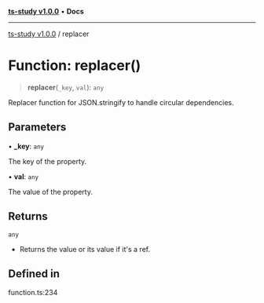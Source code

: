 [**ts-study v1.0.0**](../README.md) • **Docs**

***

[ts-study v1.0.0](../README.md) / replacer

# Function: replacer()

> **replacer**(`_key`, `val`): `any`

Replacer function for JSON.stringify to handle circular dependencies.

## Parameters

• **\_key**: `any`

The key of the property.

• **val**: `any`

The value of the property.

## Returns

`any`

- Returns the value or its value if it's a ref.

## Defined in

function.ts:234
